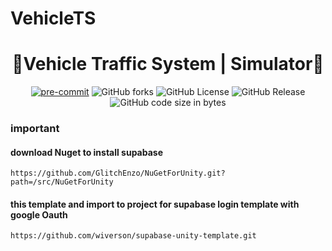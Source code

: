 # VehicleTS
<div align="center">

# 🏅Vehicle Traffic System | Simulator🏅

[![pre-commit](https://img.shields.io/badge/pre--commit-enabled-brightgreen?logo=pre-commit&logoColor=white)](https://github.com/pre-commit/pre-commit)
<img alt="GitHub forks" src="https://img.shields.io/github/forks/MyKhode/VehicleTS">
<img alt="GitHub License" src="https://img.shields.io/github/license/MyKhode/VehicleTS">
<img alt="GitHub Release" src="https://img.shields.io/github/v/release/MyKhode/VehicleTS">
<img alt="GitHub code size in bytes" src="https://img.shields.io/github/languages/code-size/MyKhode/VehicleTS">

</div>

### important

#### download Nuget to install supabase
```
https://github.com/GlitchEnzo/NuGetForUnity.git?path=/src/NuGetForUnity
```
#### this template and import to project for supabase login template with google Oauth
```
https://github.com/wiverson/supabase-unity-template.git
```